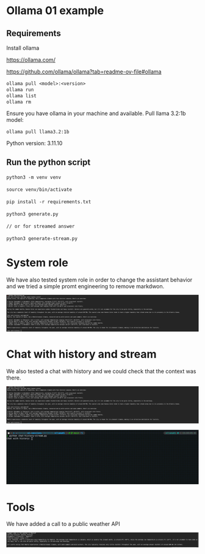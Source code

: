 # Ollama 01 example

## Requirements

Install ollama 

https://ollama.com/

https://github.com/ollama/ollama?tab=readme-ov-file#ollama

```
ollama pull <model>:<version>
ollama run
ollama list
ollama rm
```

Ensure you have ollama in your machine and available. Pull llama 3.2:1b model:
```
ollama pull llama3.2:1b
```

Python version: 3.11.10

## Run the python script

```
python3 -m venv venv

source venv/bin/activate

pip install -r requirements.txt

python3 generate.py

// or for streamed answer

python3 generate-stream.py
```

# System role

We have also tested system role in order to change the assistant behavior and we tried a simple promt engineering to remove markdwon. 


![alt text](img/chat-example.png)


# Chat with history and stream
We also tested a chat with history and we could check that the context was there.

![alt text](img/chat-example.png)

![alt text](img/chat-history-stream.gif)


# Tools 

We have added a call to a public weather API

![alt text](img/tools.png)
